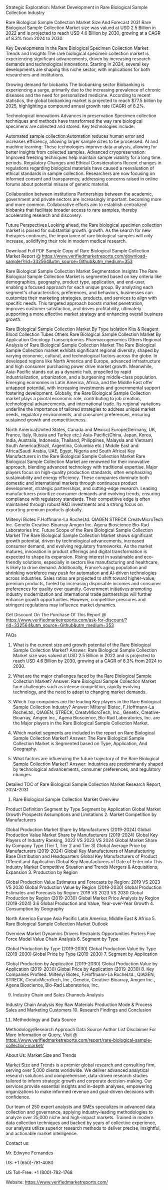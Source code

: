 Strategic Exploration: Market Development in Rare Biological Sample Collection Industry


Rare Biological Sample Collection Market Size And Forecast 2031
Rare Biological Sample Collection Market size was valued at USD 2.5 Billion in 2022 and is projected to reach USD 4.6 Billion by 2030, growing at a CAGR of 8.3% from 2024 to 2030.

Key Developments in the Rare Biological Specimen Collection Market: Trends and Insights
The rare biological specimen collection market is experiencing significant advancements, driven by increasing research demands and technological innovations. Starting in 2024, several key developments are shaping this niche sector, with implications for both researchers and institutions.

Growing demand for biobanks
The biobanking sector Biobanking is experiencing a surge, primarily due to the increasing prevalence of chronic diseases and the need for personalized medicine. According to recent statistics, the global biobanking market is projected to reach $77.5 billion by 2025, highlighting a compound annual growth rate (CAGR) of 6.2%.

Technological innovations
Advances in preservation Specimen collection techniques and methods have transformed the way rare biological specimens are collected and stored. Key technologies include:

Automated sample collection:Automation reduces human error and increases efficiency, allowing larger sample sizes to be processed.
AI and machine learning: These technologies improve data analysis, allowing for better insights from collected samples.
Advanced cryopreservation: Improved freezing techniques help maintain sample viability for a long time. periods.
Regulatory Changes and Ethical Considerations
Recent changes in regulations regarding biological materials have caused a reevaluation of ethical standards in sample collection. Researchers are now focusing on informed consent and transparency, addressing concerns raised in online forums about potential misuse of genetic material.

Collaboration between institutions
Partnerships between the academic, government and private sectors are increasingly important. becoming more and more common. Collaborative efforts aim to establish centralized biobanks that facilitate broader access to rare samples, thereby accelerating research and discovery.

Future Perspectives
Looking ahead, the Rare biological specimen collection market is poised for substantial growth. growth. As the search for new therapies continues, the importance of rare biological samples will only increase, solidifying their role in modern medical research.

Download Full PDF Sample Copy of Rare Biological Sample Collection Market Report @ https://www.verifiedmarketreports.com/download-sample/?rid=332564&utm_source=Github&utm_medium=353

Rare Biological Sample Collection Market Segmentation Insights
The Rare Biological Sample Collection Market is segmented based on key criteria like demographics, geography, product type, application, and end-user, enabling a focused approach for each unique group. By analyzing each segment's characteristics, preferences, and behaviors, businesses can customize their marketing strategies, products, and services to align with specific needs. This targeted approach boosts market penetration, improves customer satisfaction, and drives profitability, ultimately supporting a more effective market strategy and enhancing overall business growth.

Rare Biological Sample Collection Market By Type
Isolation Kits & Reagent
Blood Collection Tubes
Others
Rare Biological Sample Collection Market By Application
Oncology
Transcriptomics
Pharmacogenomics
Others
Regional Analysis of Rare Biological Sample Collection Market
The Rare Biological Sample Collection market exhibits significant regional diversity, shaped by varying economic, cultural, and technological factors across the globe. In developed regions like North America and Europe, advanced infrastructure and high consumer purchasing power drive market growth. Meanwhile, Asia-Pacific stands out as a dynamic hub, propelled by rapid industrialization, urbanization, and a burgeoning middle-class population. Emerging economies in Latin America, Africa, and the Middle East offer untapped potential, with increasing investments and governmental support fostering development. Globally, the Rare Biological Sample Collection market plays a pivotal economic role, contributing to job creation, technological advancements, and international trade. Its regional variations underline the importance of tailored strategies to address unique market needs, regulatory environments, and consumer preferences, ensuring sustained growth and competitiveness.

North America(United States, Canada and Mexico)
Europe(Germany, UK, France, Italy, Russia and Turkey etc.)
Asia-Pacific(China, Japan, Korea, India, Australia, Indonesia, Thailand, Philippines, Malaysia and Vietnam)
South America(Brazil, Argentina, Columbia etc.)
Middle East and Africa(Saudi Arabia, UAE, Egypt, Nigeria and South Africa)
Key Manufacturers in the Rare Biological Sample Collection Market
Rare Biological Sample Collection Market are renowned for their innovative approach, blending advanced technology with traditional expertise. Major players focus on high-quality production standards, often emphasizing sustainability and energy efficiency. These companies dominate both domestic and international markets through continuous product development, strategic partnerships, and cutting-edge research. Leading manufacturers prioritize consumer demands and evolving trends, ensuring compliance with regulatory standards. Their competitive edge is often maintained through robust R&D investments and a strong focus on exporting premium products globally.

Miltenyi Biotec
F.Hoffmann-La RocheLtd.
QIAGEN
STRECK
CreatvMicroTech
Inc.
Genetix
Creative-Bioarray
Amgen Inc.
Agena Bioscience
Bio-Rad Laboratories
Inc.
Future Scope of the Rare Biological Sample Collection Market
The Rare Biological Sample Collection Market shows significant growth potential, driven by technological advancements, increased consumer demand, and evolving regulatory frameworks. As the market matures, innovation in product offerings and digital transformation is expected to shape its expansion. Rising interest in sustainable and eco-friendly solutions, especially in sectors like manufacturing and healthcare, is likely to drive demand. Additionally, France’s aging population and shrinking workforce may push for automation and AI-driven technologies across industries. Sales ratios are projected to shift toward higher-value, premium products, fueled by increasing disposable incomes and consumer preferences for quality over quantity. Government initiatives promoting industry modernization and international trade partnerships will further enhance growth opportunities. However, competitive pressures and stringent regulations may influence market dynamics.

Get Discount On The Purchase Of This Report @ https://www.verifiedmarketreports.com/ask-for-discount/?rid=332564&utm_source=Github&utm_medium=353

FAQs
1. What is the current size and growth potential of the Rare Biological Sample Collection Market?
Answer: Rare Biological Sample Collection Market size was valued at USD 2.5 Billion in 2022 and is projected to reach USD 4.6 Billion by 2030, growing at a CAGR of 8.3% from 2024 to 2030.

2. What are the major challenges faced by the Rare Biological Sample Collection Market?
Answer: Rare Biological Sample Collection Market face challenges such as intense competition, rapidly evolving technology, and the need to adapt to changing market demands.

3. Which Top companies are the leading Key players in the Rare Biological Sample Collection Industry?
Answer: Miltenyi Biotec, F.Hoffmann-La RocheLtd., QIAGEN, STRECK, CreatvMicroTech, Inc., Genetix, Creative-Bioarray, Amgen Inc., Agena Bioscience, Bio-Rad Laboratories, Inc. are the Major players in the Rare Biological Sample Collection Market.

4. Which market segments are included in the report on Rare Biological Sample Collection Market?
Answer: The Rare Biological Sample Collection Market is Segmented based on Type, Application, And Geography.

5. What factors are influencing the future trajectory of the Rare Biological Sample Collection Market?
Answer: Industries are predominantly shaped by technological advancements, consumer preferences, and regulatory changes.

Detailed TOC of Rare Biological Sample Collection Market Research Report, 2024-2031
1. Rare Biological Sample Collection Market Overview

Product Definition
Segment by Type
Segment by Application
Global Market Growth Prospects
Assumptions and Limitations
2. Market Competition by Manufacturers

Global Production Market Share by Manufacturers (2019-2024)
Global Production Value Market Share by Manufacturers (2019-2024)
Global Key Players of Industry Ranking, 2022 VS 2023 VS 2024
Global Market Share by Company Type (Tier 1, Tier 2 and Tier 3)
Global Average Price by Manufacturers (2019-2024)
Global Key Manufacturers of Manufacturing Base Distribution and Headquarters
Global Key Manufacturers of Product Offered and Application
Global Key Manufacturers of Date of Enter into This Industry
Market Competitive Situation and Trends
Mergers & Acquisitions, Expansion
3. Production by Region

Global Production Value Estimates and Forecasts by Region: 2019 VS 2023 VS 2030
Global Production Value by Region (2019-2030)
Global Production Estimates and Forecasts by Region: 2019 VS 2023 VS 2030
Global Production by Region (2019-2030)
Global Market Price Analysis by Region (2019-2024) 3.6 Global Production and Value, Year-over-Year Growth
4. Consumption by Geography

North America
Europe
Asia Pacific
Latin America, Middle East & Africa
5. Rare Biological Sample Collection Market Outlook

Overview
Market Dynamics
Drivers
Restraints
Opportunities
Porters Five Force Model
Value Chain Analysis 
6. Segment by Type

Global Production by Type (2019-2030)
Global Production Value by Type (2019-2030)
Global Price by Type (2019-2030)
7. Segment by Application

Global Production by Application (2019-2030)
Global Production Value by Application (2019-2030)
Global Price by Application (2019-2030)
8. Key Companies Profiled: Miltenyi Biotec, F.Hoffmann-La RocheLtd., QIAGEN, STRECK, CreatvMicroTech, Inc., Genetix, Creative-Bioarray, Amgen Inc., Agena Bioscience, Bio-Rad Laboratories, Inc.

9. Industry Chain and Sales Channels Analysis

Industry Chain Analysis
Key Raw Materials
Production Mode & Process
Sales and Marketing
Customers
10. Research Findings and Conclusion

11. Methodology and Data Source

Methodology/Research Approach
Data Source
Author List
Disclaimer
For More Information or Query, Visit @ https://www.verifiedmarketreports.com/report/rare-biological-sample-collection-market/

About Us: Market Size and Trends

Market Size and Trends is a premier global research and consulting firm, serving over 5,000 clients worldwide. We deliver advanced analytical research solutions and comprehensive, data-driven research studies tailored to inform strategic growth and corporate decision-making. Our services provide essential insights and in-depth analyses, empowering organizations to make informed revenue and goal-driven decisions with confidence.

Our team of 250 expert analysts and SMEs specializes in advanced data collection and governance, applying industry-leading methodologies to analyze over 25,000 niche and high-impact markets. Trained in modern data collection techniques and backed by years of collective experience, our analysts utilize superior research methods to deliver precise, insightful, and actionable market intelligence.

Contact us:

Mr. Edwyne Fernandes

US: +1 (650)-781-4080

US Toll-Free: +1 (800)-782-1768

Website: https://www.verifiedmarketreports.com/
